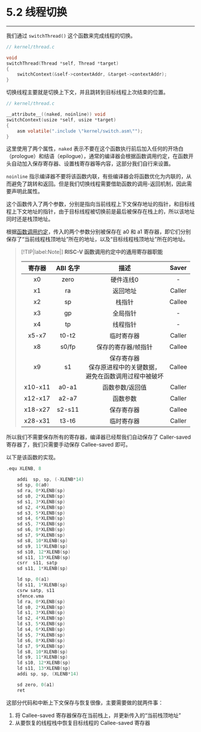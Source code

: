 # 5.2 线程切换

----

我们通过 `switchThread()` 这个函数来完成线程的切换。

```c
// kernel/thread.c

void
switchThread(Thread *self, Thread *target)
{
    switchContext(&self->contextAddr, &target->contextAddr);
}
```

切换线程主要就是切换上下文，并且跳转到目标线程上次结束的位置。

```c
// kernel/thread.c

__attribute__((naked, noinline)) void
switchContext(usize *self, usize *target)
{
    asm volatile(".include \"kernel/switch.asm\"");
}
```

这里使用了两个属性，`naked` 表示不要在这个函数执行前后加入任何的开场白（prologue）和结语（epilogue），通常的编译器会根据函数调用约定，在函数开头自动加入保存寄存器、设置栈寄存器等内容，这部分我们自行来设置。

`noinline` 指示编译器不要将该函数内联，有些编译器会将函数优化为内联的，从而避免了跳转和返回。但是我们切换线程需要借助函数的调用-返回机制，因此需要声明此属性。

这个函数传入了两个参数，分别是指向当前线程上下文保存地址的指针，和目标线程上下文地址的指针，由于目标线程被切换前是最后被保存在栈上的，所以该地址同时还是栈顶地址。

根据[函数调用约定](https://riscv.org/wp-content/uploads/2015/01/riscv-calling.pdf)，传入的两个参数分别被保存在 a0 和 a1 寄存器，即它们分别保存了“当前线程栈顶地址”所在的地址，以及“目标线程栈顶地址”所在的地址。

> [!TIP|label:Note|]
> **RISC-V 函数调用约定中的通用寄存器职能**
>
> | 寄存器  | ABI 名字 | 描述                                                         | Saver  |
> | :---: | :---: | :---: | :---: |
> | x0      | zero     | 硬件连线0                                                    | -      |
> | x1      | ra       | 返回地址                                                     | Caller |
> | x2      | sp       | 栈指针                                                       | Callee |
> | x3      | gp       | 全局指针                                                     | -      |
> | x4      | tp       | 线程指针                                                     | -      |
> | x5-x7   | t0-t2    | 临时寄存器                                                   | Caller |
> | x8      | s0/fp    | 保存的寄存器/帧指针                                          | Callee |
> | x9      | s1       | 保存寄存器<br />保存原进程中的关键数据，<br />避免在函数调用过程中被破坏 | Callee |
> | x10-x11 | a0-a1    | 函数参数/返回值                                              | Caller |
> | x12-x17 | a2-a7    | 函数参数                                                     | Caller |
> | x18-x27 | s2-s11   | 保存寄存器                                                   | Callee |
> | x28-x31 | t3-t6    | 临时寄存器                                                   | Caller |

所以我们不需要保存所有的寄存器，编译器已经帮我们自动保存了 Caller-saved 寄存器了，我们只需要手动保存 Callee-saved 即可。

以下是该函数的实现。

```c
.equ XLENB, 8

    addi  sp, sp, (-XLENB*14)
    sd sp, 0(a0)
    sd ra, 0*XLENB(sp)
    sd s0, 2*XLENB(sp)
    sd s1, 3*XLENB(sp)
    sd s2, 4*XLENB(sp)
    sd s3, 5*XLENB(sp)
    sd s4, 6*XLENB(sp)
    sd s5, 7*XLENB(sp)
    sd s6, 8*XLENB(sp)
    sd s7, 9*XLENB(sp)
    sd s8, 10*XLENB(sp)
    sd s9, 11*XLENB(sp)
    sd s10, 12*XLENB(sp)
    sd s11, 13*XLENB(sp)
    csrr  s11, satp
    sd s11, 1*XLENB(sp)

    ld sp, 0(a1)
    ld s11, 1*XLENB(sp)
    csrw satp, s11
    sfence.vma
    ld ra, 0*XLENB(sp)
    ld s0, 2*XLENB(sp)
    ld s1, 3*XLENB(sp)
    ld s2, 4*XLENB(sp)
    ld s3, 5*XLENB(sp)
    ld s4, 6*XLENB(sp)
    ld s5, 7*XLENB(sp)
    ld s6, 8*XLENB(sp)
    ld s7, 9*XLENB(sp)
    ld s8, 10*XLENB(sp)
    ld s9, 11*XLENB(sp)
    ld s10, 12*XLENB(sp)
    ld s11, 13*XLENB(sp)
    addi sp, sp, (XLENB*14)

    sd zero, 0(a1)
    ret
```

这部分代码和中断上下文保存与恢复很像，主要需要做的就两件事：

1. 将 Callee-saved 寄存器保存在当前栈上，并更新传入的“当前栈顶地址”
2. 从要恢复的线程栈中恢复目标线程的 Callee-saved 寄存器